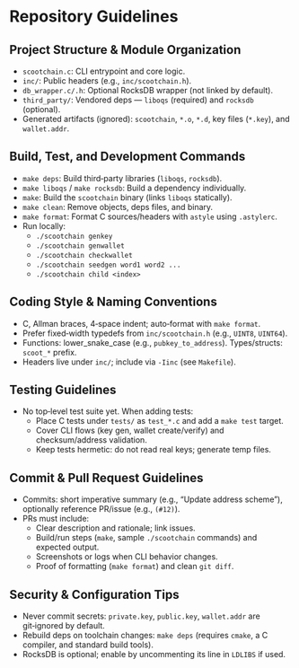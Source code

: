 # Repository Guidelines

## Project Structure & Module Organization
- `scootchain.c`: CLI entrypoint and core logic.
- `inc/`: Public headers (e.g., `inc/scootchain.h`).
- `db_wrapper.c/.h`: Optional RocksDB wrapper (not linked by default).
- `third_party/`: Vendored deps — `liboqs` (required) and `rocksdb` (optional).
- Generated artifacts (ignored): `scootchain`, `*.o`, `*.d`, key files (`*.key`), and `wallet.addr`.

## Build, Test, and Development Commands
- `make deps`: Build third‑party libraries (`liboqs`, `rocksdb`).
- `make liboqs` / `make rocksdb`: Build a dependency individually.
- `make`: Build the `scootchain` binary (links `liboqs` statically).
- `make clean`: Remove objects, deps files, and binary.
- `make format`: Format C sources/headers with `astyle` using `.astylerc`.
- Run locally:
  - `./scootchain genkey`
  - `./scootchain genwallet`
  - `./scootchain checkwallet`
  - `./scootchain seedgen word1 word2 ...`
  - `./scootchain child <index>`

## Coding Style & Naming Conventions
- C, Allman braces, 4‑space indent; auto‑format with `make format`.
- Prefer fixed‑width typedefs from `inc/scootchain.h` (e.g., `UINT8`, `UINT64`).
- Functions: lower_snake_case (e.g., `pubkey_to_address`). Types/structs: `scoot_*` prefix.
- Headers live under `inc/`; include via `-Iinc` (see `Makefile`).

## Testing Guidelines
- No top‑level test suite yet. When adding tests:
  - Place C tests under `tests/` as `test_*.c` and add a `make test` target.
  - Cover CLI flows (key gen, wallet create/verify) and checksum/address validation.
  - Keep tests hermetic: do not read real keys; generate temp files.

## Commit & Pull Request Guidelines
- Commits: short imperative summary (e.g., “Update address scheme”), optionally reference PR/issue (e.g., `(#12)`).
- PRs must include:
  - Clear description and rationale; link issues.
  - Build/run steps (`make`, sample `./scootchain` commands) and expected output.
  - Screenshots or logs when CLI behavior changes.
  - Proof of formatting (`make format`) and clean `git diff`.

## Security & Configuration Tips
- Never commit secrets: `private.key`, `public.key`, `wallet.addr` are git‑ignored by default.
- Rebuild deps on toolchain changes: `make deps` (requires `cmake`, a C compiler, and standard build tools).
- RocksDB is optional; enable by uncommenting its line in `LDLIBS` if used.

